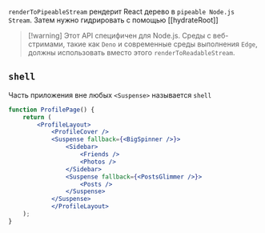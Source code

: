 `renderToPipeableStream` рендерит React дерево в `pipeable Node.js Stream`. Затем нужно гидрировать с помощью [[hydrateRoot]]

>[!warning] Этот API специфичен для Node.js. 
>Среды с веб-стримами, такие как `Deno` и современные среды выполнения `Edge`, должны использовать вместо этого `renderToReadableStream`.

## `shell`

Часть приложения вне любых `<Suspense>` называется `shell`

```jsx
function ProfilePage() {  
	return (  
		<ProfileLayout>  
			<ProfileCover />  
			<Suspense fallback={<BigSpinner />}>  
				<Sidebar>  
					<Friends />  
					<Photos />  
				</Sidebar>  
				<Suspense fallback={<PostsGlimmer />}>  
					<Posts />  
				</Suspense>  
			</Suspense>  
			</ProfileLayout>  
	);  
}
```

